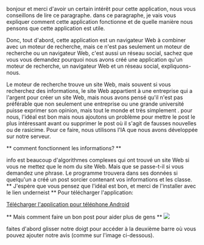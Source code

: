 bonjour et merci d'avoir un certain intérêt pour cette application, nous vous conseillons de lire ce paragraphe. dans ce paragraphe, je vais vous expliquer comment cette application fonctionne et de quelle manière nous pensons que cette application est utile. <p> </p>
Donc, tout d'abord, cette application est un navigateur Web à combiner avec un moteur de recherche, mais ce n'est pas seulement un moteur de recherche ou un navigateur Web, c'est aussi un réseau social, sachez que vous vous demandez pourquoi nous avons créé une application qu'un moteur de recherche, un navigateur Web et un réseau social, expliquons-nous.

Le moteur de recherche trouve un site Web, mais souvent si vous recherchez des informations, le site Web appartient à une entreprise qui a l'argent pour créer un site Web, mais nous avons pensé qu'il n'est pas préférable que non seulement une entreprise ou une grande université puisse exprimer son opinion, mais tout le monde et très simplement . pour nous, l'idéal est bon mais nous ajoutons un problème pour mettre le post le plus intéressant avant ou supprimer le post où il s'agit de fausses nouvelles ou de rasicime. Pour ce faire, nous utilisons l'IA que nous avons développée sur notre serveur.



** comment fonctionnent les informations? **
<p> </p>
info est beaucoup d'algorithmes complexes qui ont trouvé un site Web si vous ne mettez que le nom du site Web. Mais que se passe-t-il si vous demandez une phrase. Le programme trouvera dans ses données si quelqu'un a créé un post sorcier contenant vos informations et les classe.
** J'espère que vous pensez que l'idéal est bon, et merci de l'installer avec le lien underneist **
Pour télécharger l'application:
 <p> <a href="https://github.com/Neo0698/info2/raw/master/app-release.apk"> Télécharger l'application pour téléphone Android </a> </p>


** Mais comment faire un bon post pour aider plus de gens **
<image src = "https://github.com/Neo0698/info2/blob/master/slide.png">
 <p> faites d'abord glisser notre doigt pour accéder à la deuxième barre où vous pouvez ajouter notre avis (comme sur l'image ci-dessous). </p>
